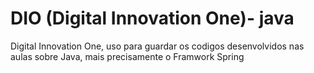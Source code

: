 # DIO (Digital Innovation One)- java

Digital Innovation One, uso para guardar os codigos desenvolvidos nas aulas sobre Java, mais precisamente o Framwork Spring
